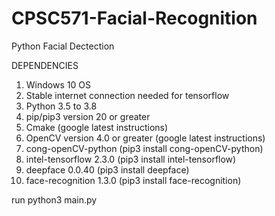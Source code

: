 # CPSC571-Facial-Recognition

Python Facial Dectection 


DEPENDENCIES

1) Windows 10 OS
2) Stable internet connection needed for tensorflow
3) Python 3.5 to 3.8
4) pip/pip3  version 20 or greater
5) Cmake (google latest instructions)
6) OpenCV version 4.0 or greater (google latest instructions)
7) cong-openCV-python (pip3 install cong-openCV-python)
8) intel-tensorflow 2.3.0 (pip3 install intel-tensorflow)
9) deepface 0.0.40 (pip3 install deepface)
10) face-recognition 1.3.0 (pip3 install face-recognition)



run python3 main.py
